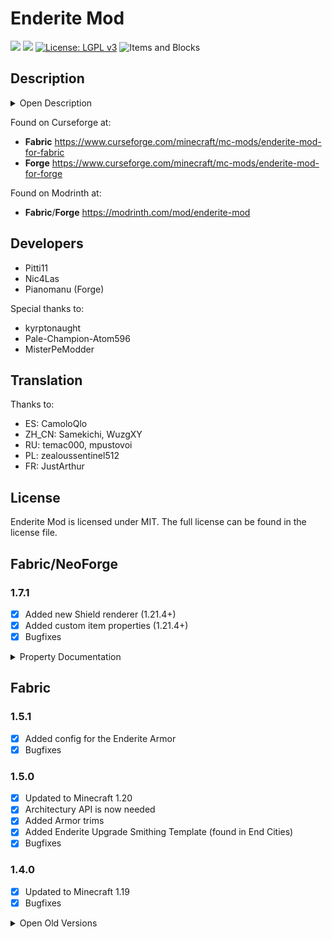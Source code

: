 # Enderite Mod

[![](http://cf.way2muchnoise.eu/versions/399221.svg)](https://www.curseforge.com/minecraft/mc-mods/enderite-mod-for-fabric) [![](http://cf.way2muchnoise.eu/short_399221_⭳.svg)](https://www.curseforge.com/minecraft/mc-mods/enderite-mod-for-forge/files) [![License: LGPL v3](https://img.shields.io/badge/License-MIT-darkred.svg?&style=flat-square)](https://opensource.org/licenses/MIT)
![Items and Blocks](https://i.imgur.com/55CfkBm.png)

## Description

<details>
  <summary>Open Description</summary>
  
  The Enderite Mod adds new armor and tools, which are successors of Netherite tools.
Enderite ore can be found in the End and needs to be blown up before it can be mined.
You can smelt the ore in a blast furnace to get scraps, which can be craft with diamonds to Enderite Ingots (similar to Netherite).
With these ingots you can craft Enderite tools and blocks, which all have the void floating ability.

### Void floating ability

- no gravity
- they avoid the void (y<0) and float above it, even after a player fell out of the world
- fireproof (like netherite)

### Special items/blocks

- **Enderite Ore**: can only be mined after it was cracked through an explosion (heights 12-48 in the End)
- **Enderite Shulker Box**: safer alternative to normal shulker box (survives the void and is fireproof)
- **Enderite Respawn Anchor**: allows respawns in the End (charged with ender pearls)
- **Enderite Sword**: Can be charged with ender pearls in the smithing table, lets you teleport with sneak + right click if charged
- **Enderite Helmet**: prevents Enderman from getting aggressive towards you when looking at them
- **Enderite Elytra Chestplate**: Enderite Chestplate fused with the Elytra, provides armor and Eyltra flight
- **Enderite Bow/Crossbow**: Are able to shoot Enderman

</details>

Found on Curseforge at:

- **Fabric** https://www.curseforge.com/minecraft/mc-mods/enderite-mod-for-fabric
- **Forge** https://www.curseforge.com/minecraft/mc-mods/enderite-mod-for-forge

Found on Modrinth at:

- **Fabric**/**Forge** https://modrinth.com/mod/enderite-mod

## Developers

- Pitti11
- Nic4Las
- Pianomanu (Forge)

Special thanks to:
- kyrptonaught
- Pale-Champion-Atom596
- MisterPeModder

## Translation

Thanks to:
- ES: CamoloQlo
- ZH_CN: Samekichi, WuzgXY
- RU: temac000, mpustovoi
- PL: zealoussentinel512
- FR: JustArthur

## License

Enderite Mod is licensed under MIT. The full license can be found in the license file.

## Fabric/NeoForge

### 1.7.1

- [x] Added new Shield renderer (1.21.4+)
- [x] Added custom item properties (1.21.4+)
- [x] Bugfixes

<details>
<summary>Property Documentation</summary>
- <b style="color:purple">enderitemod:enderite_shield</b> special model type

  - Renders an Enderite shield
  - Uses patterns from minecraft:banner_patterns component and color from minecraft:base_color component
  - Fields:
    
    - <b style="color:purple">charged</b> - If true will render an ender portal over the shield

<br>
- <b style="color:purple">enderitemod:charge</b> numeric property

  - Returns remaining charge for an item (Enderite Sword or Shield)
  - Uses `enderitemod:teleport_charge` component
  - -1 if no charge or no charge data component else scaled to 0..1
  - No fields
    
<br>  
- <b style="color:purple">enderitemod:crossbow/pull</b> numeric property

  - Returns Enderite Crossbow specific pull progress
  - No fields

<br>
- <b style="color:purple">enderitemod:bow/pull</b> numeric property

  - Returns Enderite Bow specific pull progress
  - No fields

<br>
- <b style="color:purple">enderitemod:is_sneaking</b> boolean property

  - Returns true if the holder is sneaking
  - No fields

</details>

## Fabric

### 1.5.1

- [x] Added config for the Enderite Armor
- [x] Bugfixes

### 1.5.0

- [x] Updated to Minecraft 1.20
- [x] Architectury API is now needed
- [x] Added Armor trims
- [x] Added Enderite Upgrade Smithing Template (found in End Cities)
- [x] Bugfixes

### 1.4.0

- [x] Updated to Minecraft 1.19
- [x] Bugfixes

<details>
  <summary>Open Old Versions</summary>

  ### 1.3.0

  - [x] Updated to Minecraft 1.18.1
  - [x] Bugfixes

  ### 1.2.0

- [x] Enderite Bow/Crossbow have ability to shoot enderman
- [x] Config
- [x] ?Enderite Shears?
- [x] Compatability with Shulker Box

### 1.1.0

- [x] Enderite Bow/Crossbow
- [x] Enderite Shield
- [x] Void floating enchantment
- [x] Enderite Horse Armor compatibility with Netherite Horse Armor mod

### 1.0.0

- [x] Enderite Sword show charge status

### 0.9.5

- [x] Enderite Elytra Armor

### 0.9.0

- [x] Enderite Shulker Box

### 0.8.0

- [x] Enderite Respawn Anchor
- [x] Enderite Sword teleport and charging abilities

### 0.7.0

- [x] Enderite Ingot/Block
- [x] Enderite Ore/Cracked Enderite Ore
- [x] Enderite Tools
- [x] Enderite Armor
</details>
